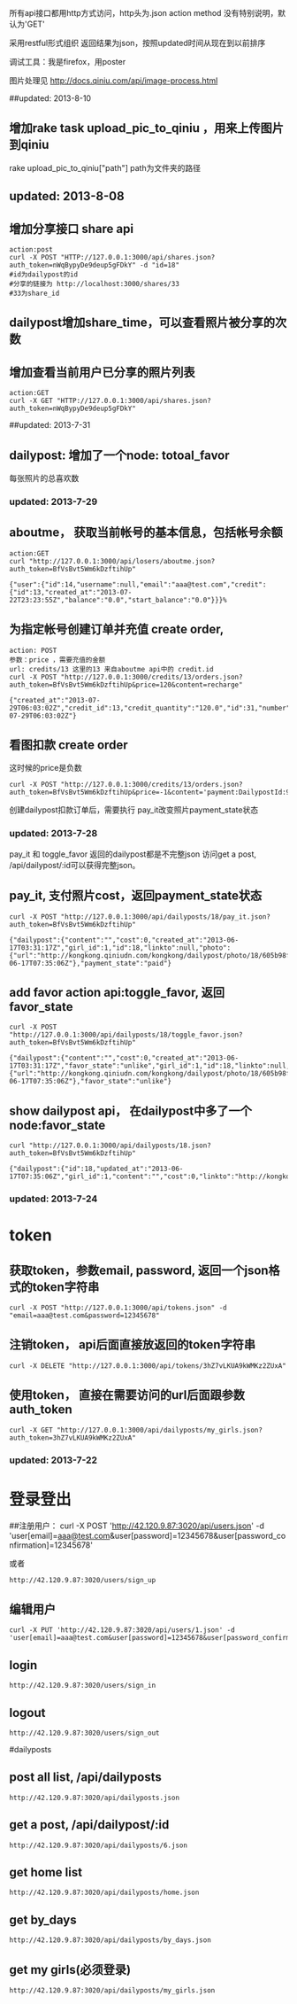 所有api接口都用http方式访问，http头为.json
action method 没有特别说明，默认为'GET'

采用restful形式组织
返回结果为json，按照updated时间从现在到以前排序

调试工具：我是firefox，用poster                                                       

图片处理见
http://docs.qiniu.com/api/image-process.html

##updated: 2013-8-10
## 增加rake task upload_pic_to_qiniu ，用来上传图片到qiniu
rake upload_pic_to_qiniu["path"]  path为文件夹的路径

## updated: 2013-8-08
## 增加分享接口 share api
    action:post
    curl -X POST "HTTP://127.0.0.1:3000/api/shares.json?auth_token=nWqBypyDe9deup5gFDkY" -d "id=18"
    #id为dailypost的id
    #分享的链接为 http://localhost:3000/shares/33  
    #33为share_id

## dailypost增加share_time，可以查看照片被分享的次数
## 增加查看当前用户已分享的照片列表
    action:GET
    curl -X GET "HTTP://127.0.0.1:3000/api/shares.json?auth_token=nWqBypyDe9deup5gFDkY"


##updated: 2013-7-31
## dailypost: 增加了一个node: totoal_favor
每张照片的总喜欢数

### updated: 2013-7-29
## aboutme， 获取当前帐号的基本信息，包括帐号余额
    action:GET
    curl "http://127.0.0.1:3000/api/losers/aboutme.json?auth_token=BfVsBvt5Wm6kDzftihUp"

    {"user":{"id":14,"username":null,"email":"aaa@test.com","credit":{"id":13,"created_at":"2013-07-22T23:23:55Z","balance":"0.0","start_balance":"0.0"}}}%             

## 为指定帐号创建订单并充值 create order,
    action: POST
    参数：price ，需要充值的金额
    url: credits/13 这里的13 来自aboutme api中的 credit.id
    curl -X POST "http://127.0.0.1:3000/credits/13/orders.json?auth_token=BfVsBvt5Wm6kDzftihUp&price=120&content=recharge"
    
    {"created_at":"2013-07-29T06:03:02Z","credit_id":13,"credit_quantity":"120.0","id":31,"number":"K384480586","state":"credit_owed","total":null,"updated_at":"2013-07-29T06:03:02Z"}

## 看图扣款 create order
这时候的price是负数

    curl -X POST "http://127.0.0.1:3000/credits/13/orders.json?auth_token=BfVsBvt5Wm6kDzftihUp&price=-1&content='payment:DailypostId:99'"

创建dailypost扣款订单后，需要执行 pay_it改变照片payment_state状态

### updated: 2013-7-28
pay_it 和 toggle_favor 返回的dailypost都是不完整json
访问get a post, /api/dailypost/:id可以获得完整json。
## pay_it, 支付照片cost，返回payment_state状态
    curl -X POST "http://127.0.0.1:3000/api/dailyposts/18/pay_it.json?auth_token=BfVsBvt5Wm6kDzftihUp"

    {"dailypost":{"content":"","cost":0,"created_at":"2013-06-17T03:31:17Z","girl_id":1,"id":18,"linkto":null,"photo":{"url":"http://kongkong.qiniudn.com/kongkong/dailypost/photo/18/605b98f623353d959f809322ff10c054.jpg"},"state":"published","updated_at":"2013-06-17T07:35:06Z"},"payment_state":"paid"}
## add favor action api:toggle_favor, 返回favor_state
    curl -X POST "http://127.0.0.1:3000/api/dailyposts/18/toggle_favor.json?auth_token=BfVsBvt5Wm6kDzftihUp" 
    
    {"dailypost":{"content":"","cost":0,"created_at":"2013-06-17T03:31:17Z","favor_state":"unlike","girl_id":1,"id":18,"linkto":null,"photo":{"url":"http://kongkong.qiniudn.com/kongkong/dailypost/photo/18/605b98f623353d959f809322ff10c054.jpg"},"state":"published","updated_at":"2013-06-17T07:35:06Z"},"favor_state":"unlike"}

## show dailypost api， 在dailypost中多了一个node:favor_state
    curl "http://127.0.0.1:3000/api/dailyposts/18.json?auth_token=BfVsBvt5Wm6kDzftihUp"

    {"dailypost":{"id":18,"updated_at":"2013-06-17T07:35:06Z","girl_id":1,"content":"","cost":0,"linkto":"http://kongkong.qiniudn.com/kongkong/dailypost/photo/18/605b98f623353d959f809322ff10c054.jpg","photo_url":"http://kongkong.qiniudn.com/kongkong/dailypost/photo/18/605b98f623353d959f809322ff10c054.jpg","favor_state":"unlike"}}%                                 

### updated: 2013-7-24
# token
## 获取token，参数email, password, 返回一个json格式的token字符串 
    curl -X POST "http://127.0.0.1:3000/api/tokens.json" -d "email=aaa@test.com&password=12345678"

## 注销token， api后面直接放返回的token字符串
    curl -X DELETE "http://127.0.0.1:3000/api/tokens/3hZ7vLKUA9kWMKz2ZUxA" 

## 使用token， 直接在需要访问的url后面跟参数auth_token
    curl -X GET "http://127.0.0.1:3000/api/dailyposts/my_girls.json?auth_token=3hZ7vLKUA9kWMKz2ZUxA"

### updated: 2013-7-22

# 登录登出

##注册用户：
    curl -X POST 'http://42.120.9.87:3020/api/users.json' -d 'user[email]=aaa@test.com&user[password]=12345678&user[password_confirmation]=12345678' 

或者

    http://42.120.9.87:3020/users/sign_up

## 编辑用户
    curl -X PUT 'http://42.120.9.87:3020/api/users/1.json' -d 'user[email]=aaa@test.com&user[password]=12345678&user[password_confirmation]=12345678'

## login
    http://42.120.9.87:3020/users/sign_in

## logout
    http://42.120.9.87:3020/users/sign_out


#dailyposts

## post all list, /api/dailyposts
    http://42.120.9.87:3020/api/dailyposts.json

## get a post, /api/dailypost/:id
    http://42.120.9.87:3020/api/dailyposts/6.json

## get home list
    http://42.120.9.87:3020/api/dailyposts/home.json

## get by_days
    http://42.120.9.87:3020/api/dailyposts/by_days.json

## get my girls(必须登录)
    http://42.120.9.87:3020/api/dailyposts/my_girls.json


